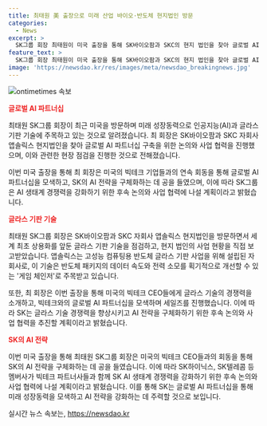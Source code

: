 ```yaml
---
title: 최태원 美 출장으로 미래 산업 바이오·반도체 현지법인 방문
categories:
  - News
excerpt: >
  SK그룹 회장 최태원이 미국 출장을 통해 SK바이오팜과 SKC의 현지 법인을 찾아 글로벌 AI 파트너십 및 빅테크 CEO들과의 연쇄 회동을 진행했다. 최 회장은 SK바이오팜의 세노바메이트와 앱솔릭스의 글라스 기판 양상 공장을 직접 점검하며 사업 현황을 살펴봤고, 빅테크 CEO들과의 만남에서 글라스 기술 경쟁력을 알린 것으로 전해졌다. SK는 최 회장의 출장을 통해 AI 전략의 구체화와 생태계 경쟁력 강화를 위한 후속 논의와 사업 협력을 추진할 계획이라 밝혔다.
feature_text: >
  SK그룹 회장 최태원이 미국 출장을 통해 SK바이오팜과 SKC의 현지 법인을 찾아 글로벌 AI 파트너십 및 빅테크 CEO들과의 연쇄 회동을 진행했다. 최 회장은 SK바이오팜의 세노바메이트와 앱솔릭스의 글라스 기판 양상 공장을 직접 점검하며 사업 현황을 살펴봤고, 빅테크 CEO들과의 만남에서 글라스 기술 경쟁력을 알린 것으로 전해졌다. SK는 최 회장의 출장을 통해 AI 전략의 구체화와 생태계 경쟁력 강화를 위한 후속 논의와 사업 협력을 추진할 계획이라 밝혔다.
image: 'https://newsdao.kr/res/images/meta/newsdao_breakingnews.jpg'
---
```


<p><img src="https://newsdao.kr/res/images/meta/newsdao_breakingnews.jpg" alt="ontimetimes 속보" /></p>

<p><b><span style="color: #ee2323;">글로벌 AI 파트너십</span></b></p>

<p>최태원 SK그룹 회장이 최근 미국을 방문하며 미래 성장동력으로 인공지능(AI)과 글라스 기판 기술에 주목하고 있는 것으로 알려졌습니다. 최 회장은 SK바이오팜과 SKC 자회사 앱솔릭스 현지법인을 찾아 글로벌 AI 파트너십 구축을 위한 논의와 사업 협력을 진행했으며, 이와 관련한 현장 점검을 진행한 것으로 전해졌습니다.</p>

<p>이번 미국 출장을 통해 최 회장은 미국의 빅테크 기업들과의 연속 회동을 통해 글로벌 AI 파트너십을 모색하고, SK의 AI 전략을 구체화하는 데 공을 들였으며, 이에 따라 SK그룹은 AI 생태계 경쟁력을 강화하기 위한 후속 논의와 사업 협력에 나설 계획이라고 밝혔습니다.</p>

<p data-ke-size="size16"></p>

<p><b><span style="color: #ee2323;">글라스 기판 기술</span></b></p>

<p>최태원 SK그룹 회장은 SK바이오팜과 SKC 자회사 앱솔릭스 현지법인을 방문하면서 세계 최초 상용화를 앞둔 글라스 기판 기술을 점검하고, 현지 법인의 사업 현황을 직접 보고받았습니다. 앱솔릭스는 고성능 컴퓨팅용 반도체 글라스 기판 사업을 위해 설립된 자회사로, 이 기술은 반도체 패키지의 데이터 속도와 전력 소모를 획기적으로 개선할 수 있는 '게임 체인저'로 주목받고 있습니다.</p>

<p>또한, 최 회장은 이번 출장을 통해 미국의 빅테크 CEO들에게 글라스 기술의 경쟁력을 소개하고, 빅테크와의 글로벌 AI 파트너십을 모색하며 세일즈를 진행했습니다. 이에 따라 SK는 글라스 기술 경쟁력을 향상시키고 AI 전략을 구체화하기 위한 후속 논의와 사업 협력을 추진할 계획이라고 밝혔습니다.</p>

<p data-ke-size="size16"></p>

<p><b><span style="color: #ee2323;">SK의 AI 전략</span></b></p>

<p>이번 미국 출장을 통해 최태원 SK그룹 회장은 미국의 빅테크 CEO들과의 회동을 통해 SK의 AI 전략을 구체화하는 데 공을 들였습니다. 이에 따라 SK하이닉스, SK텔레콤 등 멤버사가 빅테크 파트너사들과 함께 SK AI 생태계 경쟁력을 강화하기 위한 후속 논의와 사업 협력에 나설 계획이라고 밝혔습니다. 이를 통해 SK는 글로벌 AI 파트너십을 통해 미래 성장동력을 모색하고 AI 전략을 강화하는 데 주력할 것으로 보입니다.</p>

<p data-ke-size="size16"></p>
실시간 뉴스 속보는, <a href="https://newsdao.kr" rel="dofollow">https://newsdao.kr</a>



